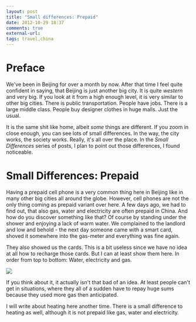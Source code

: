 ```yaml
---
layout: post
title: "Small differences: Prepaid"
date: 2012-10-29 18:37
comments: true
external-url: 
tags: travel,china
---
```


Preface
=======

We've been in Beijing for over a month by now. After that time I feel quite confident in saying, that Beijing is just another big city. It is quite _western_ and very big. If you look at it from a high enough level, it is very similar to other big cities. There is public transportation. People have jobs. There is a large middle class. People buy designer clothes in huge malls. Just the usual. 

It is the same shit like home, albeit _some_ things are different. If you zoom in close enough, you can see lots of small differences. In the way, the city works, the society works. Really, it's all over the place. In the _Small Differences_ series of posts, I plan to point out those differences, I found noticeable.

Small Differences: Prepaid
==========================

Having a prepaid cell phone is a very common thing here in Beijing like in many other big cities all around the globe. However, cell phones are not the only thing coming as prepaid variant over here. A few days ago, we had to find out, that also gas, water and electricity are often prepaid in China. And how do you discover something like that? Of course by standing under the shower and enjoying a lack of warm water. We complained to the landlord and low and behold - the next day someone came with a smart card, shoved it somewhere into the gas-meter and everything was fine again.

They also showed us the cards. This is a bit useless since we have no idea at all how to recharge those cards. But I can at least show them here. In order from top to bottom: Water, electricity and gas.

![](http://com.notadomain.blogbucket.s3.amazonaws.com/images/Prepaid.jpg)

If you think about it, it actually isn't that bad of an idea. At least people can't get in situations, where they all of a sudden have to repay huge sums because they used more gas then anticipated.

I will write about heating here another time. There is a small difference to heating as well, although it is not prepaid like gas, water and electricity.
